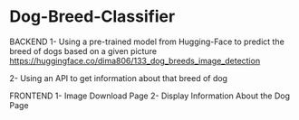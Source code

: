 # Dog-Breed-Classifier


BACKEND
1- Using a pre-trained model from Hugging-Face to predict the breed of dogs based on a given picture
https://huggingface.co/dima806/133_dog_breeds_image_detection

2- Using an API to get information about that breed of dog


FRONTEND
1- Image Download Page
2- Display Information About the Dog Page
